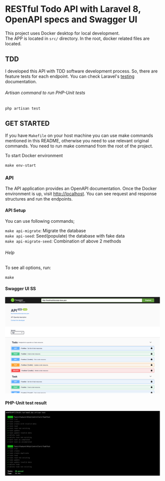 # RESTful Todo API with Laravel 8, OpenAPI specs and Swagger UI  

This project uses Docker desktop for local development.   
The APP is located in `src/` directory. In the root, docker related files are located.

## TDD

I developed this API with TDD software development process. So, there are feature tests for each endpoint. You can check
Laravel's [testing](https://laravel.com/docs/8.x/testing) documentation.

###### Artisan command to run PHP-Unit tests

`php artisan test`

## GET STARTED 

If you have `Makefile` on your host machine you can use make commands mentioned in this README, otherwise you need to 
use relevant original commands. You need to run make command from the root of the project.

To start Docker environment 

`make env-start`

### API

The API application provides an OpenAPI documentation. Once the Docker environment is up, visit 
[http://localhost](http://localhost). You can see request and response structures and run the endpoints.

#### API Setup

You can use following commands;

`make api-migrate`: Migrate the database   
`make api-seed`: Seed(populate) the database with fake data    
`make api-migrate-seed`: Combination of above 2 methods

###### Help

To see all options, run: 

`make`

#### Swagger UI SS

![Swagger UI SS](./swagger-ui-ss.png)

#### PHP-Unit test result

![PHP-Unit test resuşt](./php-unit-result.png)
